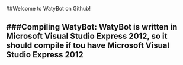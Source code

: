##Welcome to WatyBot on Github!

###Compiling WatyBot:
WatyBot is written in Microsoft Visual Studio Express 2012, so it should compile if tou have Microsoft Visual Studio Express 2012
---
